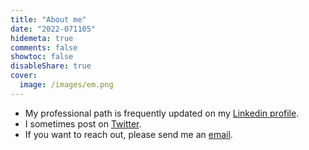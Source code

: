 ```yaml
---
title: "About me"
date: "2022-071105"
hidemeta: true
comments: false
showtoc: false
disableShare: true
cover:
  image: /images/em.png
---
```


- My professional path is frequently updated on my [Linkedin profile](https://www.linkedin.com/in/emilienmacchi).
- I sometimes post on [Twitter](https://twitter.com/EmilienMacchi).
- If you want to reach out, please send me an [email](mailto:emacchi@pm.me).

